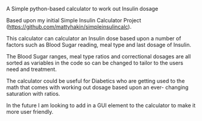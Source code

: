 A Simple python-based calculator to work out Insulin dosage

Based upon my initial Simple Insulin Calculator Project (https://github.com/mattyhakin/simpleinsulincalc).

This calculator can calculator an Insulin dose based upon a number of factors such as Blood Sugar reading, meal type and last dosage of Insulin.

The Blood Sugar ranges, meal type ratios and correctional dosages are all sorted as variables in the code so can be changed to tailor to the users need and treatment.

The calculator could be useful for Diabetics who are getting used to the math that comes with working out dosage based upon an ever- changing saturation with ratios.

In the future I am looking to add in a GUI element to the calculator to make it more user friendly.
